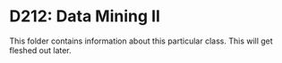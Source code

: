 # D212: Data Mining II

This folder contains information about this particular class. This will get fleshed out later. 
